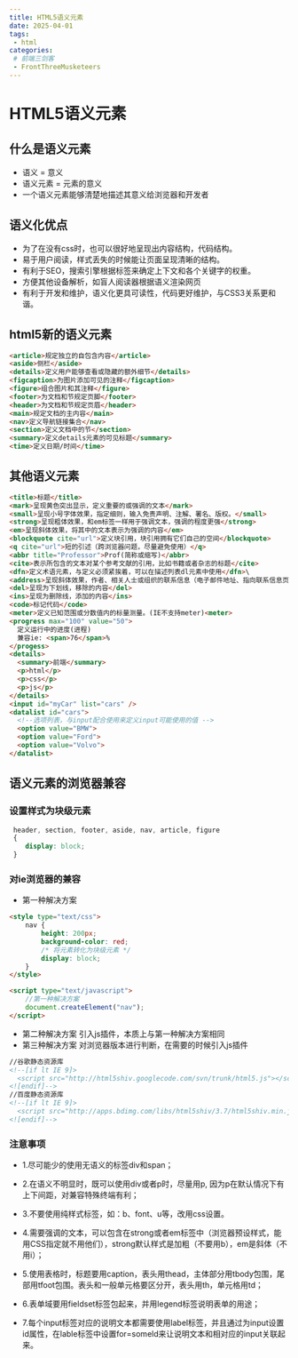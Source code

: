 ```yaml
---
title: HTML5语义元素
date: 2025-04-01
tags:
 - html
categories:
 # 前端三剑客
 - FrontThreeMusketeers
---
```


# HTML5语义元素
## 什么是语义元素
+ 语义 = 意义
+ 语义元素 = 元素的意义
+ 一个语义元素能够清楚地描述其意义给浏览器和开发者

## 语义化优点
+ 为了在没有css时，也可以很好地呈现出内容结构，代码结构。
+ 易于用户阅读，样式丢失的时候能让页面呈现清晰的结构。
+ 有利于SEO，搜索引擎根据标签来确定上下文和各个关键字的权重。
+ 方便其他设备解析，如盲人阅读器根据语义渲染网页
+ 有利于开发和维护，语义化更具可读性，代码更好维护，与CSS3关系更和谐。

## html5新的语义元素
```html
<article>规定独立的自包含内容</article>
<aside>侧栏</aside>
<details>定义用户能够查看或隐藏的额外细节</details>
<figcaption>为图片添加可见的注释</figcaption>
<figure>组合图片和其注释</figure>
<footer>为文档和节规定页脚</footer>
<header>为文档和节规定页眉</header>
<main>规定文档的主内容</main>
<nav>定义导航链接集合</nav>
<section>定义文档中的节</section>
<summary>定义details元素的可见标题</summary>
<time>定义日期/时间</time>

```
## 其他语义元素
```html
<title>标题</title>
<mark>呈现黄色突出显示，定义重要的或强调的文本</mark>
<small>呈现小号字体效果，指定细则，输入免责声明、注解、署名、版权。</small>
<strong>呈现粗体效果，和em标签一样用于强调文本，强调的程度更强</strong>
<em>呈现斜体效果，将其中的文本表示为强调的内容</em>
<blockquote cite="url">定义块引用，块引用拥有它们自己的空间</blockquote>
<q cite="url">短的引述（跨浏览器问题，尽量避免使用）</q>
<abbr title="Professor">Prof(简称或缩写)</abbr>
<cite>表示所包含的文本对某个参考文献的引用，比如书籍或者杂志的标题</cite>
<dfn>定义术语元素，与定义必须紧挨着，可以在描述列表dl元素中使用</dfn>\
<address>呈现斜体效果，作者、相关人士或组织的联系信息（电子邮件地址、指向联系信息页的链接）</address>
<del>呈现为下划线，移除的内容</del>
<ins>呈现为删除线，添加的内容</ins>
<code>标记代码</code>
<meter>定义已知范围或分数值内的标量测量。(IE不支持meter)<meter>
<progress max="100" value="50">
  定义运行中的进度(进程)
  兼容ie: <span>76</span>% 
</progess>
<details>
  <summary>前端</summary>
  <p>html</p>
  <p>css</p>
  <p>js</p>
</details>
<input id="myCar" list="cars" />
<datalist id="cars">
  <!--选项列表，与input配合使用来定义input可能使用的值 -->
  <option value="BMW">
  <option value="Ford">
  <option value="Volvo">
</datalist>

```

## 语义元素的浏览器兼容
### 设置样式为块级元素
```css
 header, section, footer, aside, nav, article, figure
 { 
 	display: block; 
 } 
```

### 对ie浏览器的兼容
+ 第一种解决方案
```html
<style type="text/css">
	nav {
		height: 200px;
		background-color: red;
		/* 将元素转化为块级元素 */
		display: block;
	}
</style>

<script type="text/javascript">
	//第一种解决方案
	document.createElement("nav");
</script>

```
+ 第二种解决方案 引入js插件，本质上与第一种解决方案相同
+ 第三种解决方案 对浏览器版本进行判断，在需要的时候引入js插件
```html
//谷歌静态资源库
<!--[if lt IE 9]>
  <script src="http://html5shiv.googlecode.com/svn/trunk/html5.js"></script>
<![endif]-->
//百度静态资源库
<!--[if lt IE 9]>
  <script src="http://apps.bdimg.com/libs/html5shiv/3.7/html5shiv.min.js"></script>
<![endif]-->

```
### 注意事项
+ 1.尽可能少的使用无语义的标签div和span；

+ 2.在语义不明显时，既可以使用div或者p时，尽量用p, 因为p在默认情况下有上下间距，对兼容特殊终端有利；

+ 3.不要使用纯样式标签，如：b、font、u等，改用css设置。

+ 4.需要强调的文本，可以包含在strong或者em标签中（浏览器预设样式，能用CSS指定就不用他们），strong默认样式是加粗（不要用b），em是斜体（不用i）；

+ 5.使用表格时，标题要用caption，表头用thead，主体部分用tbody包围，尾部用tfoot包围。表头和一般单元格要区分开，表头用th，单元格用td；

+ 6.表单域要用fieldset标签包起来，并用legend标签说明表单的用途；

+ 7.每个input标签对应的说明文本都需要使用label标签，并且通过为input设置id属性，在lable标签中设置for=someld来让说明文本和相对应的input关联起来。